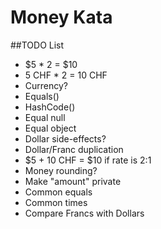 Money Kata
==========

##TODO List
- $5 * 2 = $10
- 5 CHF * 2 = 10 CHF
- Currency?
- Equals()
- HashCode()
- Equal null
- Equal object
- Dollar side-effects?
- Dollar/Franc duplication
- $5 + 10 CHF = $10 if rate is 2:1
- Money rounding?
- Make "amount" private
- Common equals
- Common times
- Compare Francs with Dollars